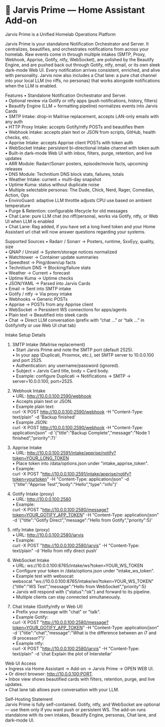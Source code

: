 # 🧩 Jarvis Prime — Home Assistant Add-on

Jarvis Prime is a Unified Homelab Operations Platform

Jarvis Prime is your standalone Notification Orchestrator and Server. It centralizes, beautifies, and orchestrates notifications from across your homelab. Raw events come in through multiple intakes (SMTP, Proxy, Webhook, Apprise, Gotify, ntfy, WebSocket), are polished by the Beautify Engine, and are pushed back out through Gotify, ntfy, email, or its own sleek dark-mode Web UI. Every notification arrives consistent, enriched, and alive with personality. Jarvis now also includes a Chat lane: a pure chat channel into your local LLM (no riffs, no personas) that works alongside notifications when the LLM is enabled.

Features
• Standalone Notification Orchestrator and Server.  
• Optional review via Gotify or ntfy apps (push notifications, history, filters)  
• Beautify Engine (LLM + formatting pipeline) normalizes events into Jarvis Cards  
• SMTP Intake: drop-in Mailrise replacement, accepts LAN-only emails with any auth  
• HTTP Proxy Intake: accepts Gotify/ntfy POSTs and beautifies them  
• Webhook Intake: accepts plain text or JSON from scripts, GitHub, health checks, etc.  
• Apprise Intake: accepts Apprise client POSTs with token auth  
• WebSocket Intake: persistent bi-directional intake channel with token auth  
• Built-in dark-mode Web UI with inbox, filters, purge, retention, and live updates  
• ARR Module: Radarr/Sonarr posters, episode/movie facts, upcoming releases  
• DNS Module: Technitium DNS block stats, failures, totals  
• Weather Intake: current + multi-day snapshot  
• Uptime Kuma: status without duplicate noise  
• Multiple selectable personas: The Dude, Chick, Nerd, Rager, Comedian, Action, Ops  
• EnviroGuard: adaptive LLM throttle adjusts CPU use based on ambient temperature  
• Purge & Retention: configurable lifecycle for old messages  
• Chat Lane: pure LLM chat (no riff/persona), works via Gotify, ntfy, or Web UI when LLM is enabled  
• Chat Lane: Rag added, if you have set a long lived token and your Home Assistant url chat will now answer questions regarding your systems.  

Supported Sources
• Radarr / Sonarr → Posters, runtime, SxxEyy, quality, size  
• QNAP / Unraid → System/storage notices normalized  
• Watchtower → Container update summaries  
• Speedtest → Ping/down/up facts  
• Technitium DNS → Blocking/failure stats  
• Weather → Current + forecast  
• Uptime Kuma → Uptime checks  
• JSON/YAML → Parsed into Jarvis Cards  
• Email → Sent into SMTP intake  
• Gotify / ntfy → Via proxy intake  
• Webhooks → Generic POSTs  
• Apprise → POSTs from any Apprise client  
• WebSocket → Persistent WS connections for apps/agents  
• Plain text → Beautified into sleek cards  
• Chat → Direct LLM conversation (prefix with “chat …” or “talk …” in Gotify/ntfy or use Web UI chat tab)  

Intake Setup Details

1. SMTP Intake (Mailrise replacement)  
• Start Jarvis Prime and note the SMTP port (default 2525).  
• In your app (Duplicati, Proxmox, etc.), set SMTP server to 10.0.0.100 and port 2525.  
• Authentication: any username/password (ignored).  
• Subject = Jarvis Card title, body = Card body.  
• Example: configure Duplicati → Notifications → SMTP → server=10.0.0.100, port=2525.  

2. Webhook Intake  
• URL: http://10.0.0.100:2590/webhook  
• Accepts plain text or JSON.  
• Example plain text:  
  curl -X POST http://10.0.0.100:2590/webhook -H "Content-Type: text/plain" -d 'Backup finished'  
• Example JSON:  
  curl -X POST http://10.0.0.100:2590/webhook -H "Content-Type: application/json" -d '{"title":"Backup Complete","message":"Node 1 finished","priority":7}'  

3. Apprise Intake  
• URL: http://10.0.0.100:2591/intake/apprise/notify?token=YOUR_LONG_TOKEN  
• Place token into /data/options.json under "intake_apprise_token".  
• Example:  
  curl -X POST "http://10.0.0.100:2591/intake/apprise/notify?token=yourtoken" -H "Content-Type: application/json" -d '{"title":"Apprise Test","body":"Hello","type":"info"}'  

4. Gotify Intake (proxy)  
• URL: http://10.0.0.100:2580  
• Example:  
  curl -X POST "http://10.0.0.100:2580/message?token=YOUR_GOTIFY_APP_TOKEN" -H "Content-Type: application/json" -d '{"title":"Gotify Direct","message":"Hello from Gotify","priority":5}'  

5. ntfy Intake (proxy)  
• URL: http://10.0.0.100:2580/jarvis  
• Example:  
  curl -X POST "http://10.0.0.100:2580/jarvis" -H "Content-Type: text/plain" -d 'Hello from ntfy direct push'  

6. WebSocket Intake  
• URL: ws://10.0.0.100:8765/intake/ws?token=YOUR_WS_TOKEN  
• Configure your token in /data/options.json under "intake_ws_token".  
• Example test with websocat:  
  websocat "ws://10.0.0.100:8765/intake/ws?token=YOUR_WS_TOKEN"  
  {"title":"WS Test","message":"Hello from WebSocket","priority":5}  
• Jarvis will respond with {"status":"ok"} and forward to its pipeline.  
• Multiple clients can stay connected simultaneously.  

7. Chat Intake (Gotify/ntfy or Web UI)  
• Prefix your message with "chat" or "talk".  
• Example Gotify:  
  curl -X POST "http://10.0.0.100:2580/message?token=YOUR_GOTIFY_APP_TOKEN" -H "Content-Type: application/json" -d '{"title":"chat","message":"What is the difference between an i7 and i9 processor?"}'  
• Example ntfy:  
  curl -X POST "http://10.0.0.100:2580/jarvis" -H "Content-Type: text/plain" -d 'chat Explain the plot of Interstellar'  

Web UI Access  
• Ingress via Home Assistant → Add-on → Jarvis Prime → OPEN WEB UI.  
• Or direct browser: http://10.0.0.100:PORT.  
• Inbox view shows beautified cards with filters, retention, purge, and live updates.  
• Chat lane tab allows pure conversation with your LLM.  

Self-Hosting Statement  
Jarvis Prime is fully self-contained. Gotify, ntfy, and WebSocket are optional — use them only if you want push or persistent WS. The add-on runs standalone with its own intakes, Beautify Engine, personas, Chat lane, and dark-mode UI.
